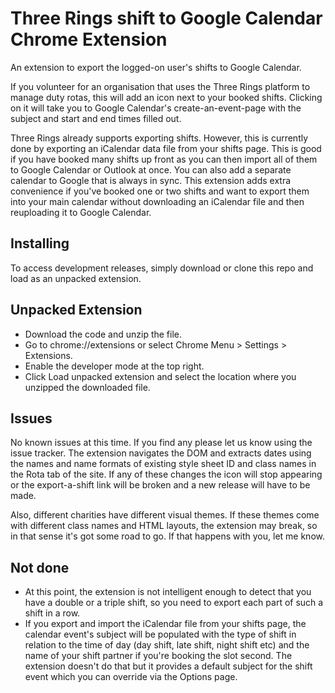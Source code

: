 Three Rings shift to Google Calendar Chrome Extension
==========
An extension to export the logged-on user's shifts to Google Calendar.

If you volunteer for an organisation that uses the Three Rings platform to manage duty rotas, this will add an icon next to your booked shifts. Clicking on it will take you to Google Calendar's create-an-event-page with the subject and start and end times filled out.

Three Rings already supports exporting shifts. However, this is currently done by exporting an iCalendar data file from your shifts page. This is good if you have booked many shifts up front as you can then import all of them to Google Calendar or Outlook at once. You can also add a separate calendar to Google that is always in sync. This extension adds extra convenience if you've booked one or two shifts and want to export them into your main calendar without downloading an iCalendar file and then reuploading it to Google Calendar.

Installing
-----
To access development releases, simply download or clone this repo and load as an unpacked extension.

Unpacked Extension
-----
* Download the code and unzip the file.
* Go to chrome://extensions or select Chrome Menu > Settings > Extensions.
* Enable the developer mode at the top right.
* Click Load unpacked extension and select the location where you unzipped the downloaded file.

Issues
-----
No known issues at this time. If you find any please let us know using the issue tracker. The extension navigates the DOM and extracts dates using the names and name formats of existing style sheet ID and class names in the Rota tab of the site. If any of these changes the icon will stop appearing or the export-a-shift link will be broken and a new release will have to be made.

Also, different charities have different visual themes. If these themes come with different class names and HTML layouts, the extension may break, so in that sense it's got some road to go. If that happens with you, let me know.

Not done
-----
* At this point, the extension is not intelligent enough to detect that you have a double or a triple shift, so you need to export each part of such a shift in a row.
* If you export and import the iCalendar file from your shifts page, the calendar event's subject will be populated with the type of shift in relation to the time of day (day shift, late shift, night shift etc) and the name of your shift partner if you're booking the slot second. The extension doesn't do that but it provides a default subject for the shift event which you can override via the Options page.
